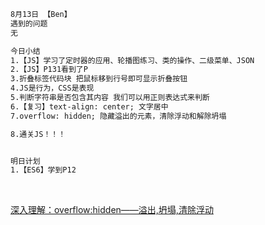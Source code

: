 ```html
8月13日 【Ben】 
遇到的问题 
无 

今日小结 
1.【JS】学习了定时器的应用、轮播图练习、类的操作、二级菜单、JSON
2.【JS】P131看到了P 
3.折叠标签代码块 把鼠标移到行号即可显示折叠按钮
4.JS是行为，CSS是表现
5.判断字符串是否包含其内容 我们可以用正则表达式来判断
6.【复习】text-align: center; 文字居中
7.overflow: hidden; 隐藏溢出的元素，清除浮动和解除坍塌

8.通关JS！！！


明日计划 
1.【ES6】学到P12
```

​	

[深入理解：overflow:hidden——溢出,坍塌,清除浮动](https://blog.csdn.net/Hukaihe/article/details/51298665)